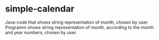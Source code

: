 # simple-calendar
Java-code that shows string representation of month, chosen by user.
Programm shows string representation of month, according to the month and year numbers, chosen by user.
